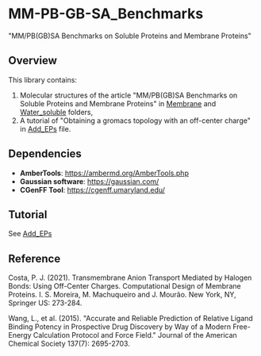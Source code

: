 # MM-PB-GB-SA_Benchmarks

"MM/PB(GB)SA Benchmarks on Soluble Proteins and Membrane Proteins"

## Overview

This library contains:
1. Molecular structures of the article "MM/PB(GB)SA Benchmarks on Soluble Proteins and Membrane Proteins" in [Membrane](https://github.com/shiyu-wangbyte/MM-PB-GB-SA_Benchmarks/tree/main/Membrane) and [Water_soluble](https://github.com/shiyu-wangbyte/MM-PB-GB-SA_Benchmarks/tree/main/Water_soluble) folders,
2. A tutorial of "Obtaining a gromacs topology with an off-center charge" in [Add_EPs](https://github.com/shiyu-wangbyte/MM-PB-GB-SA_Benchmarks/blob/main/tutorial.md) file.

## Dependencies

* **AmberTools**: https://ambermd.org/AmberTools.php
* **Gaussian software**: https://gaussian.com/
* **CGenFF Tool**: https://cgenff.umaryland.edu/

## Tutorial

See  [Add_EPs](https://github.com/shiyu-wangbyte/MM-PB-GB-SA_Benchmarks/blob/main/demo/RESP_EP/tutorial.md)

## Reference

Costa, P. J. (2021). Transmembrane Anion Transport Mediated by Halogen Bonds: Using Off-Center Charges. Computational Design of Membrane Proteins. I. S. Moreira, M. Machuqueiro and J. Mourão. New York, NY, Springer US: 273-284.

Wang, L., et al. (2015). "Accurate and Reliable Prediction of Relative Ligand Binding Potency in Prospective Drug Discovery by Way of a Modern Free-Energy Calculation Protocol and Force Field." Journal of the American Chemical Society 137(7): 2695-2703.
